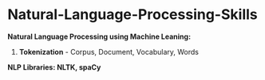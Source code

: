 # Natural-Language-Processing-Skills

**Natural Language Processing using Machine Leaning:**

1. **Tokenization** - Corpus, Document, Vocabulary, Words



**NLP Libraries: NLTK, spaCy**
